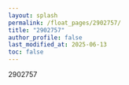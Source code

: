 ```yaml
---
layout: splash
permalink: /float_pages/2902757/
title: "2902757"
author_profile: false
last_modified_at: 2025-06-13
toc: false
---
```

 
2902757
